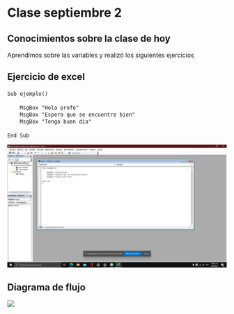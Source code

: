 # Clase septiembre 2

## Conocimientos sobre la clase de hoy

Aprendimos sobre las variables y realizó los siguientes ejercicios

## Ejercicio de excel

```
Sub ejemplo()

    MsgBox "Hola profe"
    MsgBox "Espero que se encuentre bien"
    MsgBox "Tenga buen dia"

End Sub

```
<img src="img/imgt.png" width="1000">


## Diagrama de flujo

<img src="img/driagrama.png" width="1000">
